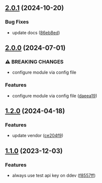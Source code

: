 ## [2.0.1](https://github.com/baumrock/RockMollie/compare/v2.0.0...v2.0.1) (2024-10-20)


### Bug Fixes

* update docs ([86eb8ed](https://github.com/baumrock/RockMollie/commit/86eb8edaed396d660c39bf13c984733b8a540cbf))

## [2.0.0](https://github.com/baumrock/RockMollie/compare/v1.2.0...v2.0.0) (2024-07-01)


### ⚠ BREAKING CHANGES

* configure module via config file

### Features

* configure module via config file ([daeea19](https://github.com/baumrock/RockMollie/commit/daeea19a96884a05c4733b80b3c76896bb6f789e))

## [1.2.0](https://github.com/baumrock/RockMollie/compare/v1.1.0...v1.2.0) (2024-04-18)


### Features

* update vendor ([ce204f9](https://github.com/baumrock/RockMollie/commit/ce204f9088f8d0cd7cca34d83c932bd9a1614f76))

## [1.1.0](https://github.com/baumrock/RockMollie/compare/f8557fff6cd40453db9ea1452ca5c2cfa52f2e25...v1.1.0) (2023-12-03)


### Features

* always use test api key on ddev ([f8557ff](https://github.com/baumrock/RockMollie/commit/f8557fff6cd40453db9ea1452ca5c2cfa52f2e25))

